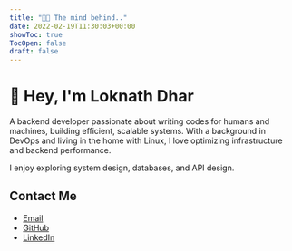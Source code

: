 ```yaml
---
title: "👨‍💻 The mind behind.."
date: 2022-02-19T11:30:03+00:00
showToc: true
TocOpen: false
draft: false
---
```

# 👋 Hey, I'm Loknath Dhar

A backend developer passionate about writing codes for humans and machines, building efficient, scalable systems. With a background in DevOps and living in the home with Linux, I love optimizing infrastructure and backend performance.

I enjoy exploring system design, databases, and API design.


## Contact Me

- [Email](mailto:loknathdhar66@gmail.com)
- [GitHub](https://github.com/Dhar01)
- [LinkedIn](https://www.linkedin.com/in/dhar01/)